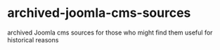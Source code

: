 # archived-joomla-cms-sources
archived Joomla cms sources for those who might find them useful for historical reasons
